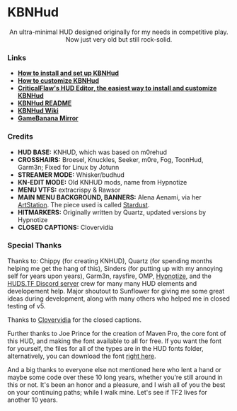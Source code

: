 <!-- TITLE -->

# KBNHud

<p align="center">
    An ultra-minimal HUD designed originally for my needs in competitive play. Now just very old but still rock-solid.
</p>

<!-- EXTRA LINKS -->

### Links

* **[How to install and set up KBNHud](https://github.com/Jotunn/kbnhud/wiki/Setup)**
* **[How to customize KBNHud](https://github.com/Jotunn/kbnhud/wiki/Customization)**
* **[CriticalFlaw's HUD Editor, the easiest way to install and customize KBNHud](http://www.criticalflaw.ca/TF2HUD.Editor/)**
* **[KBNHud README](https://github.com/Jotunn/kbnhud#readme)**
* **[KBNHud Wiki](https://github.com/Jotunn/kbnhud/wiki)**
* **[GameBanana Mirror](https://gamebanana.com/mods/26847)**

<!-- CREDITS -->

### Credits

* **HUD BASE:** KNHUD, which was based on m0rehud
* **CROSSHAIRS:** Broesel, Knuckles, Seeker, m0re, Fog, ToonHud, Garm3n; Fixed for Linux by Jotunn
* **STREAMER MODE:** Whisker/budhud
* **KN-EDIT MODE:** Old KNHUD mods, name from Hypnotize
* **MENU VTFS:** extracrispy & Rawsor
* **MAIN MENU BACKGROUND, BANNERS:** Alena Aenami, via her [ArtStation](https://www.artstation.com/aenamiart). The piece used is called [Stardust](https://www.artstation.com/artwork/4Xa124).
* **HITMARKERS:** Originally written by Quartz, updated versions by Hypnotize
* **CLOSED CAPTIONS:** Clovervidia

<!-- SPECIAL THANKS -->

### Special Thanks

Thanks to: Chippy (for creating KNHUD), Quartz (for spending months helping me get the hang of this), Sinders (for putting up with my annoying self for years upon years), Garm3n, raysfire, OMP, [Hypnotize](https://github.com/Hypnootize), and the [HUDS.TF Discord server](https://discord.com/invite/Hz3Q4Z8) crew for many many HUD elements and developement help. Major shoutout to Sunflower for giving me some great ideas during development, along with many others who helped me in closed testing of v5.

Thanks to [Clovervidia](https://steamcommunity.com/sharedfiles/filedetails/?id=167785751) for the closed captions.

Further thanks to Joe Prince for the creation of Maven Pro, the core font of this HUD, and making the font available to all for free. If you want the font for yourself, the files for all of the types are in the HUD fonts folder, alternatively, you can download the font [right here](https://fonts.google.com/specimen/Maven+Pro).

And a big thanks to everyone else not mentioned here who lent a hand or maybe some code over these 10 long years, whether you're still around in this or not. It's been an honor and a pleasure, and I wish all of you the best on your continuing paths; while I walk mine. Let's see if TF2 lives for another 10 years.
